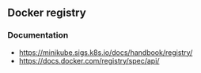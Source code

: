 ## Docker registry

### Documentation
- https://minikube.sigs.k8s.io/docs/handbook/registry/
- https://docs.docker.com/registry/spec/api/
